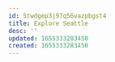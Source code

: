 ```yaml
---
id: 5twdgep3j97q56vazpbgst4
title: Explore Seattle
desc: ''
updated: 1655333283450
created: 1655333283450
---
```


